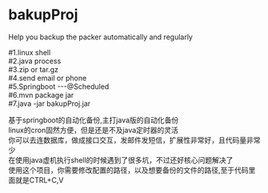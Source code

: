 # bakupProj
Help you backup the packer automatically and regularly




#1.linux shell</br>
#2.java process</br>
#3.zip or tar.gz</br>
#4.send email or phone</br>
#5.Springboot ---@Scheduled</br>
#6.mvn package jar</br>
#7.java -jar bakupProj.jar</br>




基于springboot的自动化备份,主打java版的自动化备份</br>
linux的cron固然方便，但是还是不及java定时器的灵活</br>
你可以去连数据库，做成接口交互，发邮件发短信，扩展性非常好，且代码量非常少</br>
在使用java虚机执行shell的时候遇到了很多坑，不过还好核心问题解决了</br>
使用这个项目，你需要修改配置的路径，以及想要备份的文件的路径,至于代码里面就是CTRL+C,V</br>

